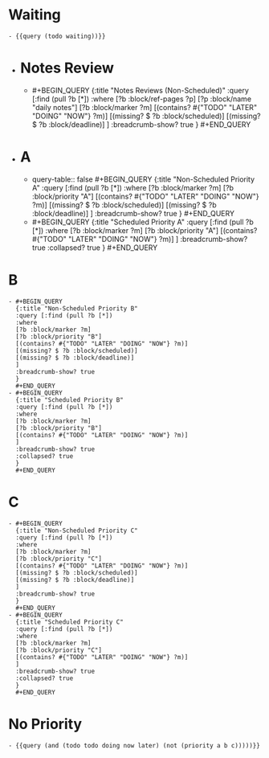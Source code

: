 # Waiting
	- {{query (todo waiting))}}
- # Notes Review
	- #+BEGIN_QUERY
	  {:title "Notes Reviews (Non-Scheduled)"
	  :query [:find (pull ?b [*])
	  :where
	  [?b :block/ref-pages ?p]
	  [?p :block/name "daily notes"]
	  [?b :block/marker ?m]
	  [(contains? #{"TODO" "LATER" "DOING" "NOW"} ?m)]
	  [(missing? $ ?b :block/scheduled)]
	  [(missing? $ ?b :block/deadline)]
	  ]
	  :breadcrumb-show? true
	  }
	  #+END_QUERY
- # A
	- query-table:: false
	  #+BEGIN_QUERY
	  {:title "Non-Scheduled Priority A"
	  :query [:find (pull ?b [*])
	  :where
	  [?b :block/marker ?m]
	  [?b :block/priority "A"]
	  [(contains? #{"TODO" "LATER" "DOING" "NOW"} ?m)]
	  [(missing? $ ?b :block/scheduled)]
	  [(missing? $ ?b :block/deadline)]
	  ]
	  :breadcrumb-show? true
	  }
	  #+END_QUERY
	- #+BEGIN_QUERY
	  {:title "Scheduled Priority A"
	  :query [:find (pull ?b [*])
	  :where
	  [?b :block/marker ?m]
	  [?b :block/priority "A"]
	  [(contains? #{"TODO" "LATER" "DOING" "NOW"} ?m)]
	  ]
	  :breadcrumb-show? true
	  :collapsed? true
	  }
	  #+END_QUERY
# B
	- #+BEGIN_QUERY
	  {:title "Non-Scheduled Priority B"
	  :query [:find (pull ?b [*])
	  :where
	  [?b :block/marker ?m]
	  [?b :block/priority "B"]
	  [(contains? #{"TODO" "LATER" "DOING" "NOW"} ?m)]
	  [(missing? $ ?b :block/scheduled)]
	  [(missing? $ ?b :block/deadline)]
	  ]
	  :breadcrumb-show? true
	  }
	  #+END_QUERY
	- #+BEGIN_QUERY
	  {:title "Scheduled Priority B"
	  :query [:find (pull ?b [*])
	  :where
	  [?b :block/marker ?m]
	  [?b :block/priority "B"]
	  [(contains? #{"TODO" "LATER" "DOING" "NOW"} ?m)]
	  ]
	  :breadcrumb-show? true
	  :collapsed? true
	  }
	  #+END_QUERY
# C
	- #+BEGIN_QUERY
	  {:title "Non-Scheduled Priority C"
	  :query [:find (pull ?b [*])
	  :where
	  [?b :block/marker ?m]
	  [?b :block/priority "C"]
	  [(contains? #{"TODO" "LATER" "DOING" "NOW"} ?m)]
	  [(missing? $ ?b :block/scheduled)]
	  [(missing? $ ?b :block/deadline)]
	  ]
	  :breadcrumb-show? true
	  }
	  #+END_QUERY
	- #+BEGIN_QUERY
	  {:title "Scheduled Priority C"
	  :query [:find (pull ?b [*])
	  :where
	  [?b :block/marker ?m]
	  [?b :block/priority "C"]
	  [(contains? #{"TODO" "LATER" "DOING" "NOW"} ?m)]
	  ]
	  :breadcrumb-show? true
	  :collapsed? true
	  }
	  #+END_QUERY
# No Priority
	- {{query (and (todo todo doing now later) (not (priority a b c)))))}}
